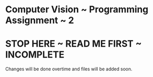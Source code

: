 # Computer Vision ~ Programming Assignment ~ 2

# STOP HERE ~ READ ME FIRST ~ INCOMPLETE

Changes will be done overtime and files will be added soon.
